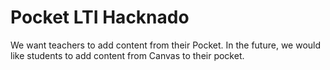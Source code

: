 # Pocket LTI Hacknado
We want teachers to add content from their Pocket. In the future, we would like students to add content from Canvas to their pocket.